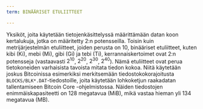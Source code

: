 ```yaml
---
term: BINÄÄRISET ETULIITTEET

---
```

Yksiköt, joita käytetään tietojenkäsittelyssä määrittämään datan koon kertalukuja, jotka on määritetty 2:n potensseilla. Toisin kuin metrijärjestelmän etuliitteet, joiden perusta on 10, binääriset etuliitteet, kuten kibi (Ki), mebi (Mi), gibi (Gi) ja tebi (Ti), kerrannaiskertoimet ovat 2:n potensseja (vastaavasti $2^{10}$, $2^{20}$, $2^{30}$, $2^{40}$). Nämä etuliitteet ovat perua tietokoneiden varhaisista tavoista mitata tiedon kokoa. Niitä käytetään joskus Bitcoinissa esimerkiksi merkitsemään tiedostokokorajoitusta `BLOCKS/BLK*.DAT`-tiedostoille, joita käytetään lohkoketjun raakadatan tallentamiseen Bitcoin Core -ohjelmistossa. Näiden tiedostojen enimmäiskapasiteetti on 128 megatavua (MiB), mikä vastaa hieman yli 134 megatavua (MB).